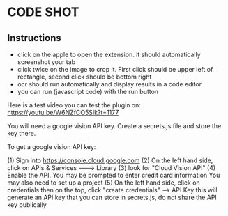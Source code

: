 # CODE SHOT

## Instructions

- click on the apple to open the extension. it should automatically screenshot your tab
- click twice on the image to crop it. First click should be upper left of rectangle, second click should be bottom right
- ocr should run automatically and display results in a code editor
- you can run (javascript code) with the run button

Here is a test video you can test the plugin on:
https://youtu.be/W6NZfCO5SIk?t=1177

You will need a google vision API key. Create a secrets.js file and store the key there.

To get a google vision API key:

(1) Sign into https://console.cloud.google.com
(2) On the left hand side, click on APIs & Services ---> Library
(3) look for "Cloud Vision API"
(4) Enable the API. You may be prompted to enter credit card information
You may also need to set up a project
(5) On the left hand side, click on credentials
then on the top, click "create credentials" --> API Key
this will generate an API key that you can store in secrets.js, do not share the API key publically
